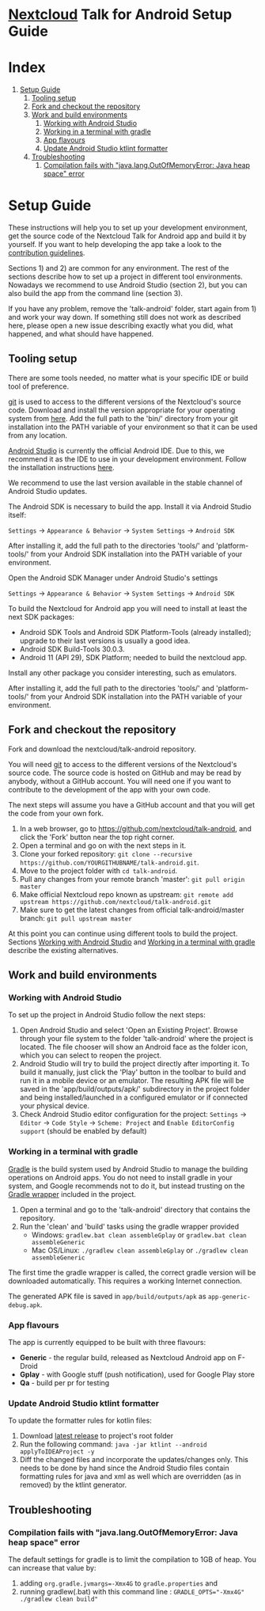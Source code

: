<!--
 ~ SPDX-FileCopyrightText: 2021-2024 Nextcloud GmbH and Nextcloud contributors
 ~ SPDX-License-Identifier: GPL-3.0-or-later
-->
# [Nextcloud](https://nextcloud.com) Talk for Android Setup Guide

# Index
1. [Setup Guide](#setup-guide)
    1. [Tooling setup](#tooling-setup)
    1. [Fork and checkout the repository](#fork-and-checkout-the-repository)
	1. [Work and build environments](#work-and-build-environments)
	    1. [Working with Android Studio](#working-with-android-studio)
        1. [Working in a terminal with gradle](#working-in-a-terminal-with-gradle)
		1. [App flavours](#app-flavours)
		1. [Update Android Studio ktlint formatter](#update-android-studio-ktlint-formatter)
	1. [Troubleshooting](#troubleshooting)
		1. [Compilation fails with "java.lang.OutOfMemoryError: Java heap space" error](#compilation-fails-with-javalangoutofmemoryerror-java-heap-space-error)

# Setup Guide

These instructions will help you to set up your development environment, get the source code of the Nextcloud Talk for Android app and build it by yourself.
If you want to help developing the app take a look to the [contribution guidelines][0].

Sections 1) and 2) are common for any environment.
The rest of the sections describe how to set up a project in different tool environments.
Nowadays we recommend to use Android Studio (section 2), but you can also build the app from the command line (section 3).

If you have any problem, remove the 'talk-android' folder, start again from 1) and work your way down.
If something still does not work as described here, please open a new issue describing exactly what you did, what happened, and what should have happened.

## Tooling setup

There are some tools needed, no matter what is your specific IDE or build tool of preference.

[git][1] is used to access to the different versions of the Nextcloud's source code.
Download and install the version appropriate for your operating system from [here][2].
Add the full path to the 'bin/' directory from your git installation into the PATH variable of your environment so that it can be used from any location.

[Android Studio][5] is currently the official Android IDE. Due to this, we recommend it as the IDE to use in your development environment.
Follow the installation instructions [here][6].

We recommend to use the last version available in the stable channel of Android Studio updates.

The Android SDK is necessary to build the app. Install it via Android Studio itself: 

```Settings``` → ```Appearance & Behavior``` → ```System Settings``` → ```Android SDK```

After installing it, add the full path to the directories 'tools/' and 'platform-tools/' from your Android SDK installation into the PATH variable of your environment.

Open the Android SDK Manager under Android Studio's settings

```Settings``` → ```Appearance & Behavior``` → ```System Settings``` → ```Android SDK```

To build the Nextcloud for Android app you will need to install at least the next SDK packages:

* Android SDK Tools and Android SDK Platform-Tools (already installed); upgrade to their last versions is usually a good idea.
* Android SDK Build-Tools 30.0.3.
* Android 11 (API 29), SDK Platform; needed to build the nextcloud app.

Install any other package you consider interesting, such as emulators.

After installing it, add the full path to the directories 'tools/' and 'platform-tools/' from your Android SDK installation into the PATH variable of your environment.

## Fork and checkout the repository

Fork and download the nextcloud/talk-android repository.

You will need [git][1] to access to the different versions of the Nextcloud's source code.
The source code is hosted on GitHub and may be read by anybody, without a GitHub account.
You will need one if you want to contribute to the development of the app with your own code.

The next steps will assume you have a GitHub account and that you will get the code from your own fork.

1. In a web browser, go to https://github.com/nextcloud/talk-android, and click the 'Fork' button near the top right corner.
2. Open a terminal and go on with the next steps in it.
3. Clone your forked repository: ```git clone --recursive https://github.com/YOURGITHUBNAME/talk-android.git```.
4. Move to the project folder with ```cd talk-android```.
5. Pull any changes from your remote branch 'master': ```git pull origin master```
6. Make official Nextcloud repo known as upstream: ```git remote add upstream https://github.com/nextcloud/talk-android.git```
7. Make sure to get the latest changes from official talk-android/master branch: ```git pull upstream master```

At this point you can continue using different tools to build the project.
Sections [Working with Android Studio](#working-with-android-studio) and [Working in a terminal with gradle](#working-in-a-terminal-with-gradle) describe the existing alternatives.

## Work and build environments

### Working with Android Studio

To set up the project in Android Studio follow the next steps:

1. Open Android Studio and select 'Open an Existing Project'. Browse through your file system to the folder 'talk-android' where the project is located. The file chooser will show an Android face as the folder icon, which you can select to reopen the project.
2. Android Studio will try to build the project directly after importing it. To build it manually, just click the 'Play' button in the toolbar to build and run it in a mobile device or an emulator. The resulting APK file will be saved in the 'app/build/outputs/apk/' subdirectory in the project folder and being installed/launched in a configured emulator or if connected your physical device.
3. Check Android Studio editor configuration for the project: ```Settings``` → ```Editor``` → ```Code Style``` → ```Scheme: Project``` and ```Enable EditorConfig support``` (should be enabled by default)

### Working in a terminal with gradle

[Gradle][7] is the build system used by Android Studio to manage the building operations on Android apps.
You do not need to install gradle in your system, and Google recommends not to do it, but instead trusting on the [Gradle wrapper][8] included in the project.

1. Open a terminal and go to the 'talk-android' directory that contains the repository.
2. Run the 'clean' and 'build' tasks using the gradle wrapper provided
    - Windows: ```gradlew.bat clean assembleGplay``` or ```gradlew.bat clean assembleGeneric```
    - Mac OS/Linux: ```./gradlew clean assembleGplay``` or ```./gradlew clean assembleGeneric```

The first time the gradle wrapper is called, the correct gradle version will be downloaded automatically. 
This requires a working Internet connection.

The generated APK file is saved in ```app/build/outputs/apk``` as ```app-generic-debug.apk```.

### App flavours

The app is currently equipped to be built with three flavours:
* **Generic** - the regular build, released as Nextcloud Android app on F-Droid
* **Gplay** - with Google stuff (push notification), used for Google Play store
* **Qa** - build per pr for testing

### Update Android Studio ktlint formatter

To update the formatter rules for kotlin files:
1. Download [latest release][9] to project's root folder
2. Run the following command: ```java -jar ktlint --android applyToIDEAProject -y```
3. Diff the changed files and incorporate the updates/changes only. This needs to be done by hand since the Android Studio files contain formatting rules for java and xml as well which are overridden (as in removed) by the ktlint generator. 

## Troubleshooting

### Compilation fails with "java.lang.OutOfMemoryError: Java heap space" error

The default settings for gradle is to limit the compilation to 1GB of heap.
You can increase that value by:
1. adding `org.gradle.jvmargs=-Xmx4G` to `gradle.properties` and
2. running gradlew(.bat) with this command line : `GRADLE_OPTS="-Xmx4G" ./gradlew clean build"`

[0]: https://github.com/nextcloud/talk-android/blob/master/CONTRIBUTING.md
[1]: https://git-scm.com/
[2]: https://git-scm.com/downloads
[5]: https://developer.android.com/studio
[6]: https://developer.android.com/studio/install
[7]: https://gradle.org/
[8]: https://docs.gradle.org/current/userguide/gradle_wrapper.html
[9]: https://github.com/pinterest/ktlint/releases/latest
